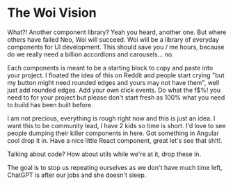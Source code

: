 # The Woi Vision

What?! Another component library? Yeah you heard, another one. But where others have failed Neo, Woi will succeed. Woi will be a library of everyday components for UI development. This should save you / me hours, because do we really need a billion accordions and carousels... no.

Each components is meant to be a starting block to copy and paste into your project. I floated the idea of this on Reddit and people start crying "but my button might need rounded edges and yours may not have them", well just add rounded edges. Add your own click events. Do what the f$%! you need to for your project but please don't start fresh as 100% what you need to build has been built before.

I am not precious, everything is rough right now and this is just an idea. I want this to be community lead, I have 2 kids so time is short. I'd love to see people dumping their killer components in here. Got something in Angular cool drop it in. Have a nice little React component, great let's see that sh!t!.

Talking about code? How about utils while we're at it, drop these in.

The goal is to stop us repeating ourselves as we don't have much time left, ChatGPT is after our jobs and she doesn't sleep.
